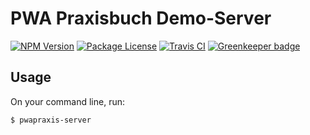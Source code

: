 # PWA Praxisbuch Demo-Server

[![NPM Version](https://img.shields.io/npm/v/pwapraxis-server.svg)](https://www.npmjs.com/package/pwapraxis-server)
[![Package License](https://img.shields.io/npm/l/pwapraxis-server.svg)](https://www.npmjs.com/package/pwapraxis-server)
[![Travis CI](https://travis-ci.org/pwapraxis/server.svg?branch=master)](https://greenkeeper.io/)
[![Greenkeeper badge](https://badges.greenkeeper.io/pwapraxis/server.svg)](https://greenkeeper.io/)

## Usage
On your command line, run:
```
$ pwapraxis-server
```
